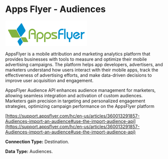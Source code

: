 # Apps Flyer - Audiences

![](<.gitbook/assets/image (31).png>)

AppsFlyer is a mobile attribution and marketing analytics platform that provides businesses with tools to measure and optimize their mobile advertising campaigns. The platform helps app developers, advertisers, and marketers understand how users interact with their mobile apps, track the effectiveness of advertising efforts, and make data-driven decisions to improve user acquisition and engagement.

AppsFlyer Audience API enhances audience management for marketers, allowing seamless integration and activation of custom audiences. Marketers gain precision in targeting and personalized engagement strategies, optimizing campaign performance on the AppsFlyer platform

[https://support.appsflyer.com/hc/en-us/articles/360013291857-Audiences-import-an-audience#use-the-import-audience-api](https://support.appsflyer.com/hc/en-us/articles/360013291857-Audiences-import-an-audience#use-the-import-audience-api)

**Connection Type:** Destination.

**Data Type:** Audiences.

